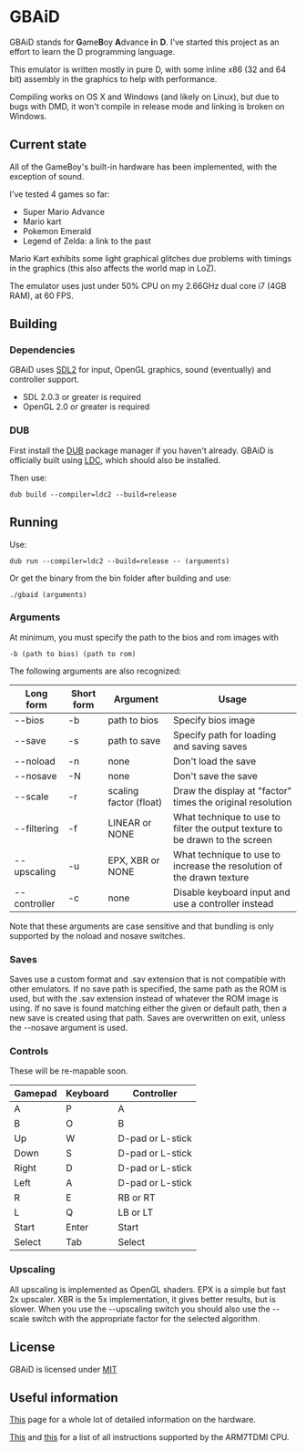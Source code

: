 # GBAiD #

GBAiD stands for <strong>G</strong>ame<strong>B</strong>oy <strong>A</strong>dvance
<strong>i</strong>n <strong>D</strong>. I've started this project
as an effort to learn the D programming language.

This emulator is written mostly in pure D, with some inline x86 (32 and 64 bit) assembly in the graphics
to help with performance.

Compiling works on OS X and Windows (and likely on Linux), but due to bugs with DMD, it won't
compile in release mode and linking is broken on Windows.

## Current state ##

All of the GameBoy's built-in hardware has been implemented, with the exception of sound.

I've tested 4 games so far:
- Super Mario Advance
- Mario kart
- Pokemon Emerald
- Legend of Zelda: a link to the past

Mario Kart exhibits some light graphical glitches due problems with timings in the graphics
(this also affects the world map in LoZ).

The emulator uses just under 50% CPU on my 2.66GHz dual core i7 (4GB RAM), at 60 FPS.

## Building ##

### Dependencies ###

GBAiD uses [SDL2](https://www.libsdl.org/) for input, OpenGL graphics, sound (eventually) and controller support.  

- SDL 2.0.3 or greater is required
- OpenGL 2.0 or greater is required

### DUB ###

First install the [DUB](http://code.dlang.org/download) package manager if you haven't already.
GBAiD is officially built using [LDC](http://wiki.dlang.org/LDC), which should also be installed.  

Then use:

    dub build --compiler=ldc2 --build=release

## Running ##

Use:

    dub run --compiler=ldc2 --build=release -- (arguments)

Or get the binary from the bin folder after building and use:

    ./gbaid (arguments)

### Arguments ###

At minimum, you must specify the path to the bios and rom images with

    -b (path to bios) (path to rom)

The following arguments are also recognized:

| Long form   | Short form | Argument               | Usage                                                                        |
|-------------|------------|------------------------|------------------------------------------------------------------------------|
| --bios      | -b         | path to bios           | Specify bios image                                                           |
| --save      | -s         | path to save           | Specify path for loading and saving saves                                    |
| --noload    | -n         | none                   | Don't load the save                                                          |
| --nosave    | -N         | none                   | Don't save the save                                                          |
| --scale     | -r         | scaling factor (float) | Draw the display at "factor" times the original resolution                   |
| --filtering | -f         | LINEAR or NONE         | What technique to use to filter the output texture to be drawn to the screen |
| --upscaling | -u         | EPX, XBR or NONE       | What technique to use to increase the resolution of the drawn texture        |
| --controller| -c         | none                   | Disable keyboard input and use a controller instead                          |

Note that these arguments are case sensitive and that bundling is only supported by the noload and nosave switches.

### Saves ###

Saves use a custom format and .sav extension that is not compatible with other emulators. If no save path is specified,
the same path as the ROM is used, but with the .sav extension instead of whatever the ROM image is using. If no save is
found matching either the given or default path, then a new save is created using that path. Saves are overwritten on exit,
unless the --nosave argument is used.

### Controls ###

These will be re-mapable soon.

| Gamepad | Keyboard | Controller       |
|---------|----------|------------------|
| A       | P        | A                |
| B       | O        | B                |
| Up      | W        | D-pad or L-stick |
| Down    | S        | D-pad or L-stick |
| Right   | D        | D-pad or L-stick |
| Left    | A        | D-pad or L-stick |
| R       | E        | RB or RT         |
| L       | Q        | LB or LT         |
| Start   | Enter    | Start            |
| Select  | Tab      | Select           |

### Upscaling ###

All upscaling is implemented as OpenGL shaders. EPX is a simple but fast 2x upscaler. XBR is the 5x implementation,
it gives better results, but is slower. When you use the --upscaling switch you should also use the --scale switch
with the appropriate factor for the selected algorithm.

## License ##

GBAiD is licensed under [MIT](LICENSE.txt)

## Useful information ##

[This](http://problemkaputt.de/gbatek.htm) page for a whole lot of detailed information on the hardware.

[This](http://infocenter.arm.com/help/topic/com.arm.doc.ddi0210c/Cacbgice.html) and
[this](http://infocenter.arm.com/help/topic/com.arm.doc.ddi0210c/I1040101.html) for a list of all instructions
supported by the ARM7TDMI CPU.
